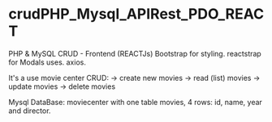 # crudPHP_Mysql_APIRest_PDO_REACT
PHP &amp; MySQL CRUD - Frontend (REACTJs)
Bootstrap for styling.
reactstrap for Modals uses.
axios.

It's a use movie center CRUD:
-> create new movies
-> read (list) movies
-> update movies 
-> delete movies


Mysql DataBase: moviecenter with one table movies, 4 rows: id, name, year and director.

